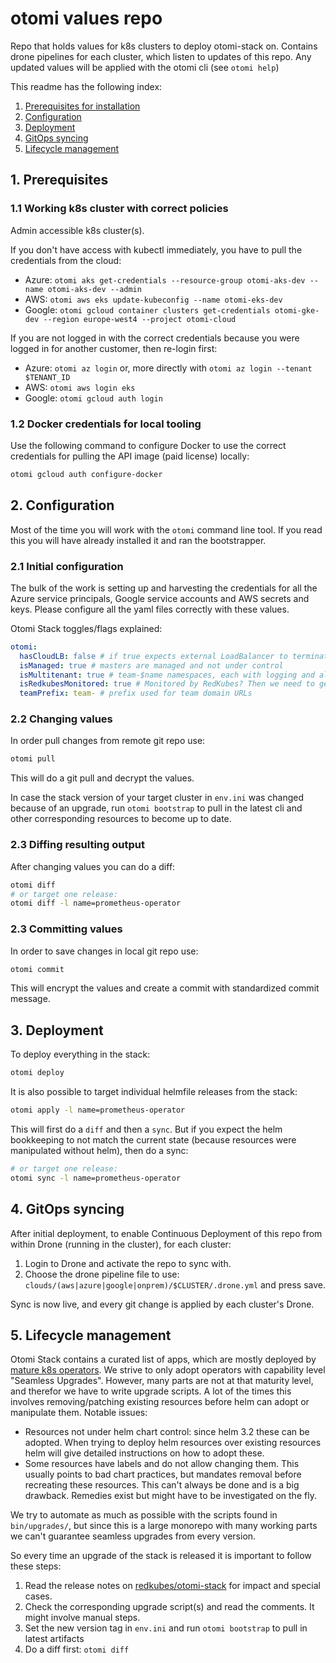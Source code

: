# otomi values repo

Repo that holds values for k8s clusters to deploy otomi-stack on.
Contains drone pipelines for each cluster, which listen to updates of this repo.
Any updated values will be applied with the otomi cli (see `otomi help`)

This readme has the following index:

1. [Prerequisites for installation](#1-prerequisites)
2. [Configuration](#2-configuration)
3. [Deployment](#3-deployment)
4. [GitOps syncing](#4-gitops-syncing)
5. [Lifecycle management](#4-lifecycle-management)

## 1. Prerequisites

### 1.1 Working k8s cluster with correct policies

Admin accessible k8s cluster(s).

If you don't have access with kubectl immediately, you have to pull the credentials from the cloud:

- Azure: `otomi aks get-credentials --resource-group otomi-aks-dev --name otomi-aks-dev --admin`
- AWS: `otomi aws eks update-kubeconfig --name otomi-eks-dev`
- Google: `otomi gcloud container clusters get-credentials otomi-gke-dev --region europe-west4 --project otomi-cloud`

If you are not logged in with the correct credentials because you were logged in for another customer, then re-login first:

- Azure: `otomi az login` or, more directly with `otomi az login --tenant $TENANT_ID`
- AWS: `otomi aws login eks`
- Google: `otomi gcloud auth login`

### 1.2 Docker credentials for local tooling

Use the following command to configure Docker to use the correct credentials for pulling the API image (paid license) locally:

```bash
otomi gcloud auth configure-docker
```

## 2. Configuration

Most of the time you will work with the `otomi` command line tool.
If you read this you will have already installed it and ran the bootstrapper.

### 2.1 Initial configuration

The bulk of the work is setting up and harvesting the credentials for all the Azure service principals, Google service accounts and AWS secrets and keys. Please configure all the yaml files correctly with these values.

Otomi Stack toggles/flags explained:

```yaml
otomi:
  hasCloudLB: false # if true expects external LoadBalancer to terminate all incoming traffic (see azure for AppGW settings)
  isManaged: true # masters are managed and not under control
  isMultitenant: true # team-$name namespaces, each with logging and alerting, false: all goes to team-admin ns
  isRedkubesMonitored: true # Monitored by RedKubes? Then we need to get alerts.
  teamPrefix: team- # prefix used for team domain URLs
```

### 2.2 Changing values

In order pull changes from remote git repo use:

```bash
otomi pull
```

This will do a git pull and decrypt the values.

In case the stack version of your target cluster in `env.ini` was changed because of an upgrade, run `otomi bootstrap` to pull in the latest cli and other corresponding resources to become up to date.

### 2.3 Diffing resulting output

After changing values you can do a diff:

```bash
otomi diff
# or target one release:
otomi diff -l name=prometheus-operator
```

### 2.3 Committing values

In order to save changes in local git repo use:

```bash
otomi commit
```

This will encrypt the values and create a commit with standardized commit message.

## 3. Deployment

To deploy everything in the stack:

```bash
otomi deploy
```

It is also possible to target individual helmfile releases from the stack:

```bash
otomi apply -l name=prometheus-operator
```

This will first do a `diff` and then a `sync`. But if you expect the helm bookkeeping to not match the current state (because resources were manipulated without helm), then do a sync:

```bash
# or target one release:
otomi sync -l name=prometheus-operator
```

## 4. GitOps syncing

After initial deployment, to enable Continuous Deployment of this repo from within Drone (running in the cluster), for each cluster:

1. Login to Drone and activate the repo to sync with.
2. Choose the drone pipeline file to use: `clouds/(aws|azure|google|onprem)/$CLUSTER/.drone.yml` and press save.

Sync is now live, and every git change is applied by each cluster's Drone.

## 5. Lifecycle management

Otomi Stack contains a curated list of apps, which are mostly deployed by [mature k8s operators](https://operatorhub.io/). We strive to only adopt operators with capability level "Seamless Upgrades". However, many parts are not at that maturity level, and therefor we have to write upgrade scripts. A lot of the times this involves removing/patching existing resources before helm can adopt or manipulate them. Notable issues:

- Resources not under helm chart control: since helm 3.2 these can be adopted. When trying to deploy helm resources over existing resources helm will give detailed instructions on how to adopt these.
- Some resources have labels and do not allow changing them. This usually points to bad chart practices, but mandates removal before recreating these resources. This can't always be done and is a big drawback. Remedies exist but might have to be investigated on the fly.

We try to automate as much as possible with the scripts found in `bin/upgrades/`, but since this is a large monorepo with many working parts we can't guarantee seamless upgrades from every version.

So every time an upgrade of the stack is released it is important to follow these steps:

1. Read the release notes on [redkubes/otomi-stack](https://github.com/redkubes/otomi-stack) for impact and special cases.
2. Check the corresponding upgrade script(s) and read the comments. It might involve manual steps.
3. Set the new version tag in `env.ini` and run `otomi bootstrap` to pull in latest artifacts
4. Do a diff first: `otomi diff`

